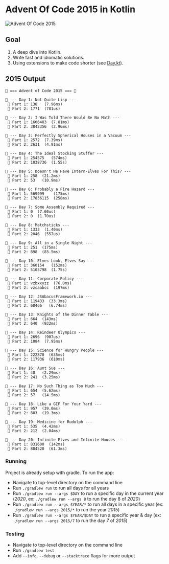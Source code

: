# Advent Of Code 2015 in Kotlin

![Advent Of Code 2015](https://github.com/agrison/advent-of-code-2020/workflows/Advent%20Of%20Code%202020/badge.svg)

## Goal

1. A deep dive into Kotlin.
2. Write fast and idiomatic solutions.
3. Using extensions to make code shorter (see [Day.kt](https://github.com/agrison/advent-of-code-2020/blob/master/src/main/kotlin/days/Day.kt)).

## 2015 Output

```text
🎅 === Advent of Code 2015 === 🎅

🎄 --- Day 1: Not Quite Lisp ---
 🌟 Part 1: 138   (7.96ms)
 🌟 Part 2: 1771  (781us)

🎄 --- Day 2: I Was Told There Would Be No Math ---
 🌟 Part 1: 1606483  (7.81ms)
 🌟 Part 2: 3842356  (2.96ms)

🎄 --- Day 3: Perfectly Spherical Houses in a Vacuum ---
 🌟 Part 1: 2572  (7.39ms)
 🌟 Part 2: 2631  (4.91ms)

🎄 --- Day 4: The Ideal Stocking Stuffer ---
 🌟 Part 1: 254575   (574ms)
 🌟 Part 2: 1038736  (1.55s)

🎄 --- Day 5: Doesn't He Have Intern-Elves For This? ---
 🌟 Part 1: 258  (21.2ms)
 🌟 Part 2: 53   (10.9ms)

🎄 --- Day 6: Probably a Fire Hazard ---
 🌟 Part 1: 569999    (175ms)
 🌟 Part 2: 17836115  (258ms)

🎄 --- Day 7: Some Assembly Required ---
 🌟 Part 1: 0  (7.60us)
 🌟 Part 2: 0  (1.70us)

🎄 --- Day 8: Matchsticks ---
 🌟 Part 1: 1333  (1.40ms)
 🌟 Part 2: 2046  (557us)

🎄 --- Day 9: All in a Single Night ---
 🌟 Part 1: 251  (175ms)
 🌟 Part 2: 898  (83.5ms)

🎄 --- Day 10: Elves Look, Elves Say ---
 🌟 Part 1: 360154   (152ms)
 🌟 Part 2: 5103798  (1.75s)

🎄 --- Day 11: Corporate Policy ---
 🌟 Part 1: vzbxxyzz  (76.0ms)
 🌟 Part 2: vzcaabcc  (197ms)

🎄 --- Day 12: JSAbacusFramework.io ---
 🌟 Part 1: 119433  (33.3ms)
 🌟 Part 2: 68466   (6.74ms)

🎄 --- Day 13: Knights of the Dinner Table ---
 🌟 Part 1: 664  (143ms)
 🌟 Part 2: 640  (932ms)

🎄 --- Day 14: Reindeer Olympics ---
 🌟 Part 1: 2696  (907us)
 🌟 Part 2: 1084  (7.95ms)

🎄 --- Day 15: Science for Hungry People ---
 🌟 Part 1: 222870  (635ms)
 🌟 Part 2: 117936  (610ms)

🎄 --- Day 16: Aunt Sue ---
 🌟 Part 1: 40   (2.29ms)
 🌟 Part 2: 241  (3.25ms)

🎄 --- Day 17: No Such Thing as Too Much ---
 🌟 Part 1: 654  (5.62ms)
 🌟 Part 2: 57   (14.5ms)

🎄 --- Day 18: Like a GIF For Your Yard ---
 🌟 Part 1: 957  (39.0ms)
 🌟 Part 2: 803  (19.3ms)

🎄 --- Day 19: Medicine for Rudolph ---
 🌟 Part 1: 535  (4.42ms)
 🌟 Part 2: 212  (2.04ms)

🎄 --- Day 20: Infinite Elves and Infinite Houses ---
 🌟 Part 1: 831600  (142ms)
 🌟 Part 2: 884520  (61.3ms)
```

### Running

Project is already setup with gradle. To run the app:

* Navigate to top-level directory on the command line
* Run `./gradlew run` to run all days for all years
* Run `./gradlew run --args $DAY` to run a specific day in the current year (*2020*, ex: `./gradlew run --args 8` to run the day 8 of *2020*)
* Run `./gradlew run --args $YEAR/*` to run all days in a specific year (ex: `./gradlew run --args 2015/*` to run the year *2015*)
* Run `./gradlew run --args $YEAR/$DAY` to run a specific year & day (ex: `./gradlew run --args 2015/7` to run the day *7* of *2015*)

### Testing

* Navigate to top-level directory on the command line
* Run `./gradlew test`
* Add `--info`, `--debug` or `--stacktrace` flags for more output